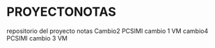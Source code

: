 # PROYECTONOTAS
repositorio del proyecto notas
Cambio2 PCSIMI
cambio 1 VM
cambio4 PCSIMI
cambio 3 VM

